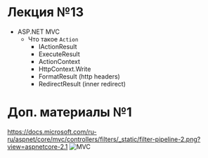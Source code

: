 # Лекция №13
 - ASP.NET MVC 
   - Что такое `Action`
     - IActionResult
     - ExecuteResult
     - ActionContext
     - HttpContext.Write
     - FormatResult (http headers)
     - RedirectResult (inner redirect)
   
# Доп. материалы №1
https://docs.microsoft.com/ru-ru/aspnet/core/mvc/controllers/filters/_static/filter-pipeline-2.png?view=aspnetcore-2.1
![MVC](https://docs.microsoft.com/ru-ru/aspnet/core/mvc/controllers/filters/_static/filter-pipeline-2.png?view=aspnetcore-2.1 "ASP.NET MVC .Net Core Filters ")
